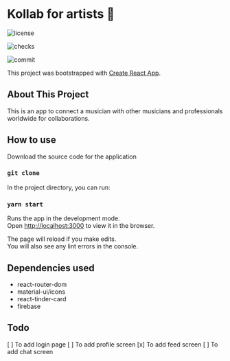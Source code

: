# Kollab for artists 🎵

![license](https://img.shields.io/github/license/tharunbirla/kollab)

![checks](https://img.shields.io/github/checks-status/tharunbirla/kollab/main)

![commit](https://img.shields.io/github/last-commit/tharunbirla/kollab)

This project was bootstrapped with [Create React App](https://github.com/facebook/create-react-app).

## About This Project

This is an app to connect a musician with other musicians and professionals worldwide for collaborations.


## How to use

Download the source code for the application

### `git clone` 

In the project directory, you can run:

### `yarn start`

Runs the app in the development mode.\
Open [http://localhost:3000](http://localhost:3000) to view it in the browser.

The page will reload if you make edits.\
You will also see any lint errors in the console.

## Dependencies used

+ react-router-dom
+ material-ui/icons
+ react-tinder-card
+ firebase

## Todo

[ ] To add login page
[ ] To add profile screen
[x] To add feed screen
[ ] To add chat screen 